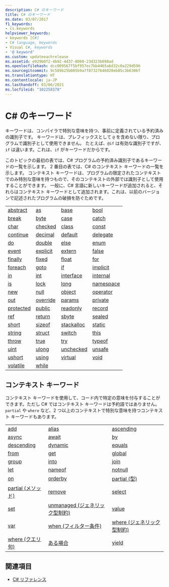 ```yaml
---
description: C# のキーワード
title: C# のキーワード
ms.date: 03/07/2017
f1_keywords:
- cs.keywords
helpviewer_keywords:
- keywords [C#]
- C# language, keywords
- Visual C#, keywords
- '@ keyword'
ms.custom: updateeachrelease
ms.assetid: e929b0f2-4b92-4d37-8060-23d323b098ad
ms.openlocfilehash: dcc009567f5bf957ec7bb4465a6d32c0a229d596
ms.sourcegitcommit: 9c589b25b005b9a7f87327646020eb85c3b6306f
ms.translationtype: HT
ms.contentlocale: ja-JP
ms.lasthandoff: 03/06/2021
ms.locfileid: "102258378"
---
```

# <a name="c-keywords"></a>C# のキーワード

キーワードは、コンパイラで特別な意味を持つ、事前に定義されている予約済みの識別子です。 キーワードは、プレフィックスとして `@` を含めない限り、プログラムで識別子として使用できません。 たとえば、`@if` は有効な識別子ですが、`if` は違います。これは、`if` がキーワードだからです。  
  
 このトピックの最初の表では、C# プログラムの予約済み識別子であるキーワードの一覧を示します。 2 番目の表では、C# のコンテキスト キーワードの一覧を示します。 コンテキスト キーワードは、プログラムの限定されたコンテキストでのみ特別な意味を持つもので、そのコンテキストの外部では識別子として使用することができます。 一般に、C# 言語に新しいキーワードが追加されると、それらはコンテキスト キーワードとして追加されます。これは、以前のバージョンで記述されたプログラムの破損を防ぐためです。  
  
|||||  
|---|---|---|---|  
|[abstract](abstract.md)|[as](../operators/type-testing-and-cast.md#as-operator)|[base](base.md)|[bool](../builtin-types/bool.md)|  
|[break](break.md)|[byte](../builtin-types/integral-numeric-types.md)|[case](switch.md)|[catch](try-catch.md)|  
|[char](../builtin-types/char.md)|[checked](checked.md)|[class](class.md)|[const](const.md)|  
|[continue](continue.md)|[decimal](../builtin-types/floating-point-numeric-types.md)|[default](default.md)|[delegate](../builtin-types/reference-types.md)|  
|[do](do.md)|[double](../builtin-types/floating-point-numeric-types.md)|[else](if-else.md)|[enum](../builtin-types/enum.md)|  
|[event](event.md)|[explicit](../operators/user-defined-conversion-operators.md)|[extern](extern.md)|[false](../builtin-types/bool.md)|  
|[finally](try-finally.md)|[fixed](fixed-statement.md)|[float](../builtin-types/floating-point-numeric-types.md)|[for](for.md)|  
|[foreach](foreach-in.md)|[goto](goto.md)|[if](if-else.md)|[implicit](../operators/user-defined-conversion-operators.md)|  
|[in](in.md)|[int](../builtin-types/integral-numeric-types.md)|[interface](interface.md)|[internal](internal.md)|
|[is](is.md)|[lock](lock-statement.md)|[long](../builtin-types/integral-numeric-types.md)|[namespace](namespace.md)|
|[new](../operators/new-operator.md)|[null](null.md)|[object](../builtin-types/reference-types.md)|[operator](../operators/operator-overloading.md)|
|[out](out.md)|[override](override.md)|[params](params.md)|[private](private.md)|
|[protected](protected.md)|[public](public.md)|[readonly](readonly.md)|[record](../../programming-guide/classes-and-structs/records.md)|
|[ref](ref.md)|[return](return.md)|[sbyte](../builtin-types/integral-numeric-types.md)|[sealed](sealed.md)|
|[short](../builtin-types/integral-numeric-types.md)|[sizeof](../operators/sizeof.md)|[stackalloc](../operators/stackalloc.md)|[static](static.md)|
|[string](../builtin-types/reference-types.md)|[struct](../builtin-types/struct.md)|[switch](switch.md)|[this](this.md)|
|[throw](throw.md)|[true](../builtin-types/bool.md)|[try](try-catch.md)|[typeof](../operators/type-testing-and-cast.md#typeof-operator)|
|[uint](../builtin-types/integral-numeric-types.md)|[ulong](../builtin-types/integral-numeric-types.md)|[unchecked](unchecked.md)|[unsafe](unsafe.md)|
|[ushort](../builtin-types/integral-numeric-types.md)|[using](using.md)|[virtual](virtual.md)|[void](../builtin-types/void.md)|
|[volatile](volatile.md)|[while](while.md)|

## <a name="contextual-keywords"></a>コンテキスト キーワード

 コンテキスト キーワードを使用して、コード内で特定の意味を付与することができます。ただし C# ではコンテキスト キーワードは予約語ではありません。 `partial` や `where` など、2 つ以上のコンテキストで特別な意味を持つコンテキスト キーワードもあります。  
  
||||  
|---|---|---|  
|[add](add.md)|[alias](extern-alias.md)|[ascending](ascending.md)|
|[async](async.md)|[await](../operators/await.md)|[by](by.md)|
|[descending](descending.md)|[dynamic](../builtin-types/reference-types.md)|[equals](equals.md)|
|[from](from-clause.md)|[get](get.md)|[global](../operators/namespace-alias-qualifier.md)|
|[group](group-clause.md)|[into](into.md)|[join](join-clause.md)|
|[let](let-clause.md)|[nameof](../operators/nameof.md)|[notnull](../../programming-guide/generics/constraints-on-type-parameters.md#notnull-constraint)|
|[on](on.md)|[orderby](orderby-clause.md)|[partial (型)](partial-type.md)|
|[partial (メソッド)](partial-method.md)|[remove](remove.md)|[select](select-clause.md)|
|[set](set.md)|[unmanaged (ジェネリック型制約)](../../programming-guide/generics/constraints-on-type-parameters.md#unmanaged-constraint)|[value](value.md)|
|[var](var.md)|[when (フィルター条件)](when.md)|[where (ジェネリック型制約)](where-generic-type-constraint.md)|
|[where (クエリ句)](where-clause.md)|[ある場合](../operators/with-expression.md)|[yield](yield.md)|
  
## <a name="see-also"></a>関連項目

- [C# リファレンス](../index.md)
